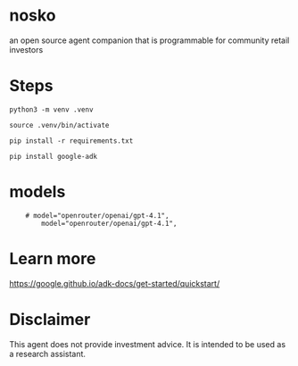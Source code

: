 # nosko
an open source agent companion that is programmable for community retail investors 

# Steps
```
python3 -m venv .venv

source .venv/bin/activate

pip install -r requirements.txt

pip install google-adk
```

# models

```
    # model="openrouter/openai/gpt-4.1",
        model="openrouter/openai/gpt-4.1",
```

# Learn more 
https://google.github.io/adk-docs/get-started/quickstart/ 


# Disclaimer
This agent does not provide investment advice. It is intended to be used as a research assistant.
